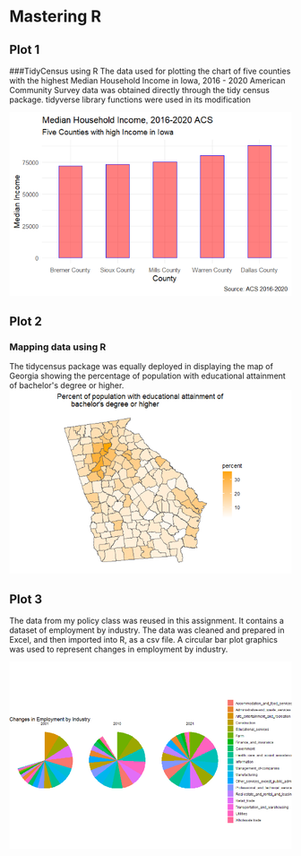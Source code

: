 # Mastering R

## Plot 1
###TidyCensus using R
The data used for plotting the chart of five counties with the highest Median Household Income in Iowa, 2016 - 2020 American Community Survey data was obtained directly through the tidy census package. tidyverse library functions were used in its modification

![Median_Household_Income](Median_Income.png)

## Plot 2
### Mapping data using R
The tidycensus package was equally deployed in displaying the map of Georgia showing the percentage of population with educational attainment of bachelor's degree or higher.
![Georgia](Educational_Attainment_in_Georgia.png)

## Plot 3
The data from my policy class was reused in this assignment. It contains a dataset of employment by industry. The data was cleaned and prepared in Excel, and then imported into R, as a csv file. A circular bar plot graphics was used to represent changes in employment by industry.

![Emplyment_by_industry](Changes_in_Employment_by_industry.png)
